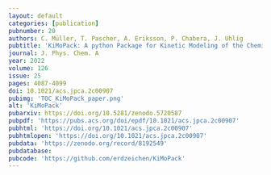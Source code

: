 ```yaml
---
layout: default
categories: [publication]
pubnumber: 20
authors: C. Müller, T. Pascher, A. Eriksson, P. Chabera, J. Uhlig
pubtitle: 'KiMoPack: A python Package for Kinetic Modeling of the Chemical Mechanism'
journal: J. Phys. Chem. A
year: 2022
volume: 126
issue: 25
pages: 4087-4099
doi: 10.1021/acs.jpca.2c00907
pubimg: 'TOC_KiMoPack_paper.png'
alt: 'KiMoPack'
pubarxiv: https://doi.org/10.5281/zenodo.5720587
pubpdf: 'https://pubs.acs.org/doi/epdf/10.1021/acs.jpca.2c00907'
pubhtml: 'https://doi.org/10.1021/acs.jpca.2c00907'
pubhtmlopen: 'https://doi.org/10.1021/acs.jpca.2c00907'
pubdata: 'https://zenodo.org/record/8192549'
pubdatabase: 
pubcode: 'https://github.com/erdzeichen/KiMoPack'
---
```

